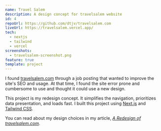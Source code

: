 ```yaml
---
name: Travel Salem
description: A design concept for travelsalem website
id: 4
repoUrl: https://github.com/dtjv/travelsalem.com
liveUrl: https://travelsalem.vercel.app/
tech:
  - nextjs
  - tailwind
  - vercel
screenshots:
  - travelsalem-screenshot.png
feature: true
template: project
---
```


<!-- intro -->

I found [travelsalem.com](https://travelsalem.com) through a job posting that
wanted to improve the site's SEO and usage. At that time, I found the site error
prone and cumbersome to use and thought it could use a new design.

This project is my redesign concept. It simplifies the navigation, prioritizes
data presentation, and loads fast. I built this project using
[Next.js](https://nextjs.org) and [Tailwind CSS](https://tailwindcss.com).

You can read about my design choices in my article,
_[A Redesign of travelsalem.com](https://dtjv.io/a-redesign-of-travelsalem/)_.

<!-- intro -->
